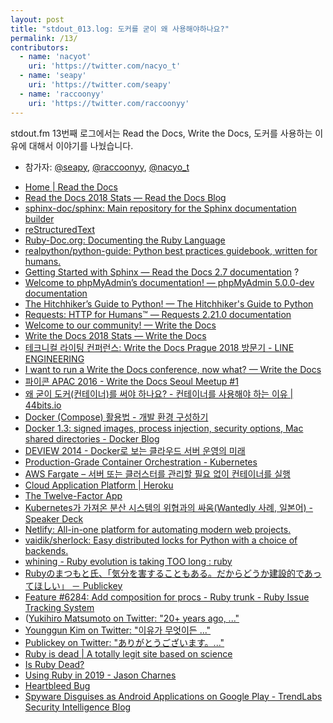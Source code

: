```yaml
---
layout: post
title: "stdout_013.log: 도커를 굳이 왜 사용해야하나요?"
permalink: /13/
contributors:
  - name: 'nacyot'
    uri: 'https://twitter.com/nacyo_t'
  - name: 'seapy'
    uri: 'https://twitter.com/seapy'
  - name: 'raccoonyy'
    uri: 'https://twitter.com/raccoonyy'
---
```


stdout.fm 13번째 로그에서는 Read the Docs, Write the Docs, 도커를 사용하는 이유에 대해서 이야기를 나눴습니다.

* 참가자: [@seapy][sea], [@raccoonyy][rac], [@nacyo_t][nac]

[sea]: https://twitter.com/seapy
[rac]: https://twitter.com/raccoonyy
[nac]: https://twitter.com/nacyo_t

* [Home \| Read the Docs](https://readthedocs.org/)
* [Read the Docs 2018 Stats — Read the Docs Blog](https://blog.readthedocs.com/read-the-docs-2018-stats/)
* [sphinx-doc/sphinx: Main repository for the Sphinx documentation builder](https://github.com/sphinx-doc/sphinx)
* [reStructuredText](http://docutils.sourceforge.net/rst.html)
* [Ruby-Doc.org: Documenting the Ruby Language](https://ruby-doc.org/)
* [realpython/python-guide: Python best practices guidebook, written for humans.](https://github.com/realpython/python-guide)
* [Getting Started with Sphinx — Read the Docs 2.7 documentation](https://docs.readthedocs.io/en/latest/intro/getting-started-with-sphinx.html) ?
* [Welcome to phpMyAdmin’s documentation! — phpMyAdmin 5.0.0-dev documentation](https://docs.phpmyadmin.net/en/latest/)
* [The Hitchhiker’s Guide to Python! — The Hitchhiker's Guide to Python](https://docs.python-guide.org/)
* [Requests: HTTP for Humans™ — Requests 2.21.0 documentation](http://docs.python-requests.org/en/master/)
* [Welcome to our community! — Write the Docs](https://www.writethedocs.org/)
* [Write the Docs 2018 Stats — Write the Docs](http://www.writethedocs.org/blog/write-the-docs-2018-stats/)
* [테크니컬 라이팅 컨퍼런스: Write the Docs Prague 2018 방문기 - LINE ENGINEERING](https://engineering.linecorp.com/ko/blog/write-the-docs-prague-2018-recap/)
* [I want to run a Write the Docs conference, now what? — Write the Docs](https://www.writethedocs.org/organizer-guide/confs/start/)
* [파이콘 APAC 2016 - Write the Docs Seoul Meetup #1 ](https://www.pycon.kr/2016apac/program/tutorial/4)
* [왜 굳이 도커(컨테이너)를 써야 하나요? - 컨테이너를 사용해야 하는 이유 \| 44bits.io](https://www.44bits.io/ko/post/why-should-i-use-docker-container)
* [Docker (Compose) 활용법 - 개발 환경 구성하기](https://raccoonyy.github.io/docker-usages-for-dev-environment-setup/)
* [Docker 1.3: signed images, process injection, security options, Mac shared directories - Docker Blog](https://blog.docker.com/2014/10/docker-1-3-signed-images-process-injection-security-options-mac-shared-directories/)
* [DEVIEW 2014 - Docker로 보는 클라우드 서버 운영의 미래 ](https://deview.kr/2014/session?seq=20)
* [Production-Grade Container Orchestration - Kubernetes](https://kubernetes.io/)
* [AWS Fargate – 서버 또는 클러스터를 관리할 필요 없이 컨테이너를 실행](https://aws.amazon.com/ko/fargate/)
* [Cloud Application Platform \| Heroku](https://www.heroku.com/)
* [The Twelve-Factor App](https://12factor.net/)
* [Kubernetes가 가져온 분산 시스템의 위협과의 싸움(Wantedly 사례, 일본어) - Speaker Deck](https://speakerdeck.com/koudaiii/v18-dot-12-number-containerdaysjp)
* [Netlify: All-in-one platform for automating modern web projects.](https://www.netlify.com/)
* [vaidik/sherlock: Easy distributed locks for Python with a choice of backends.](https://github.com/vaidik/sherlock)
* [whining - Ruby evolution is taking TOO long : ruby](https://www.reddit.com/r/ruby/comments/ad46f9/whining_ruby_evolution_is_taking_too_long/)
* [Rubyのまつもと氏、「気分を害することもある。だからどうか建設的であってほしい」 － Publickey](https://www.publickey1.jp/blog/19/ruby_2.html)
* [Feature #6284: Add composition for procs - Ruby trunk - Ruby Issue Tracking System](https://bugs.ruby-lang.org/issues/6284)
* ([Yukihiro Matsumoto on Twitter: "20+ years ago, ..."](https://twitter.com/yukihiro_matz/status/1082418360501948416)
* [Younggun Kim on Twitter: "이유가 무엇이든 ..."](https://twitter.com/scari_net/status/1084747250150993920)
* [Publickey on Twitter: "ありがとうございます。..."](https://twitter.com/publickey/status/1083282277142999040)
* [Ruby is dead \| A totally legit site based on science](https://rubyisdead.science/)
* [Is Ruby Dead?](https://isrubydead.com/)
* [Using Ruby in 2019 - Jason Charnes](https://jasoncharnes.com/using-ruby-in-2019/)
* [Heartbleed Bug](http://heartbleed.com/)
* [Spyware Disguises as Android Applications on Google Play - TrendLabs Security Intelligence Blog](https://blog.trendmicro.com/trendlabs-security-intelligence/spyware-disguises-as-android-applications-on-google-play/)
